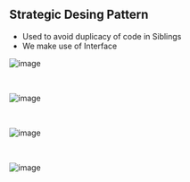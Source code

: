 ## Strategic Desing Pattern
+ Used to avoid duplicacy of code in Siblings
+ We make use of Interface


![image](https://github.com/aditimahabole/Programming-Languages/assets/78752342/8b17500f-709d-4c72-ac5f-9f31c971c529)

<br>

![image](https://github.com/aditimahabole/Programming-Languages/assets/78752342/2d12844d-8b3b-45b0-9c99-01791cb565f6)

<br>

![image](https://github.com/aditimahabole/Programming-Languages/assets/78752342/79ce2cdf-db41-41af-9db5-24e9d2dd67bc)

<br>

![image](https://github.com/aditimahabole/Programming-Languages/assets/78752342/2956aa98-6a2b-45ae-b35a-c631080f369d)




